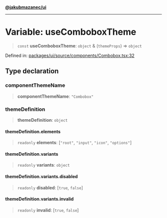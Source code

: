 [**@jakubmazanec/ui**](../README.md)

---

# Variable: useComboboxTheme

> `const` **useComboboxTheme**: `object` & (`themeProps`) => `object`

Defined in:
[packages/ui/source/components/Combobox.tsx:32](https://github.com/jakubmazanec/tools/blob/a1a5edf56256b0aa4e209cc73bc7a07f5d7fc236/packages/ui/source/components/Combobox.tsx#L32)

## Type declaration

### componentThemeName

> **componentThemeName**: `"Combobox"`

### themeDefinition

> **themeDefinition**: `object`

#### themeDefinition.elements

> `readonly` **elements**: \[`"root"`, `"input"`, `"icon"`, `"options"`\]

#### themeDefinition.variants

> `readonly` **variants**: `object`

#### themeDefinition.variants.disabled

> `readonly` **disabled**: \[`true`, `false`\]

#### themeDefinition.variants.invalid

> `readonly` **invalid**: \[`true`, `false`\]
